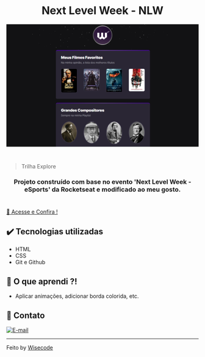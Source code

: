 <h1 align="center"> Next Level Week -  NLW  </h1>

![print](.gith/newView.png)
#

>Trilha Explore

<h3 align="center">
Projeto construído com base no evento 'Next Level Week - eSports' da Rocketseat e modificado ao meu gosto.
</h3>

#
[🔗 Acesse e Confira ! ](https://wisecoden.github.io/Explore/)

## ✔️ Tecnologias utilizadas 
- HTML
- CSS
- Git e Github

## 🔺 O que aprendi ?!
 - Aplicar animações, adicionar borda colorida, etc.

 ## 💬 Contato
[![E-mail](https://img.shields.io/badge/-Email-000?style=for-the-badge&logo=microsoft-outlook&logoColor=white)](mailto:weasley.nascimento@protonmail.ch)
 

---

Feito by [Wisecode](https://github.com/wisecoden)

